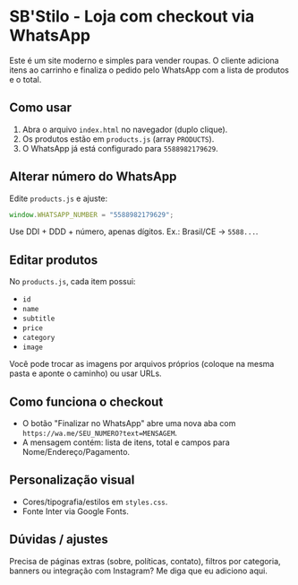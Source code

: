 # SB'Stilo - Loja com checkout via WhatsApp

Este é um site moderno e simples para vender roupas. O cliente adiciona itens ao carrinho e finaliza o pedido pelo WhatsApp com a lista de produtos e o total.

## Como usar

1. Abra o arquivo `index.html` no navegador (duplo clique).
2. Os produtos estão em `products.js` (array `PRODUCTS`).
3. O WhatsApp já está configurado para `5588982179629`.

## Alterar número do WhatsApp

Edite `products.js` e ajuste:

```js
window.WHATSAPP_NUMBER = "5588982179629";
```

Use DDI + DDD + número, apenas dígitos. Ex.: Brasil/CE → `5588...`.

## Editar produtos

No `products.js`, cada item possui:
- `id`
- `name`
- `subtitle`
- `price`
- `category`
- `image`

Você pode trocar as imagens por arquivos próprios (coloque na mesma pasta e aponte o caminho) ou usar URLs.

## Como funciona o checkout

- O botão "Finalizar no WhatsApp" abre uma nova aba com `https://wa.me/SEU_NUMERO?text=MENSAGEM`.
- A mensagem contém: lista de itens, total e campos para Nome/Endereço/Pagamento.

## Personalização visual

- Cores/tipografia/estilos em `styles.css`.
- Fonte Inter via Google Fonts.

## Dúvidas / ajustes

Precisa de páginas extras (sobre, políticas, contato), filtros por categoria, banners ou integração com Instagram? Me diga que eu adiciono aqui.
